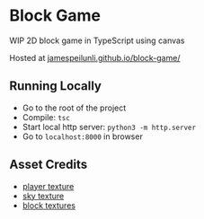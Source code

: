 # Block Game

WIP 2D block game in TypeScript using canvas

Hosted at [jamespeilunli.github.io/block-game/](https://jamespeilunli.github.io/block-game/)

## Running Locally

* Go to the root of the project
* Compile: `tsc`
* Start local http server: `python3 -m http.server`
* Go to `localhost:8000` in browser

## Asset Credits
* [player texture](https://arks.itch.io/dino-characters)
* [sky texture](https://free-game-assets.itch.io/free-sky-with-clouds-background-pixel-art-set)
* [block textures](https://piiixl.itch.io/textures)
